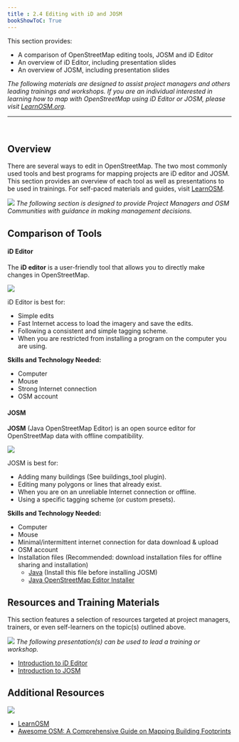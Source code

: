 ```yaml
---
title : 2.4 Editing with iD and JOSM
bookShowToC: True
---
```


This section provides:  

*   A comparison of OpenStreetMap editing tools, JOSM and iD Editor
*   An overview of iD Editor, including presentation slides 
*   An overview of JOSM, including presentation slides

*The following materials are designed to assist project managers and others leading trainings and workshops. If you are an individual interested in learning how to map with OpenStreetMap using iD Editor or JOSM, please visit [LearnOSM.org](https://learnosm.org/en/).*

***

<br>

## Overview
There are several ways to edit in OpenStreetMap. The two most commonly used tools and best programs for mapping projects are iD editor and JOSM. This section provides an overview of each tool as well as presentations to be used in trainings. For self-paced materials and guides, visit [LearnOSM](https://learnosm.org/en/).

![](/images/management_icon_wide.PNG)
*The following section is designed to provide Project Managers and OSM Communities with guidance in making management decisions.*

## Comparison of Tools

#### iD Editor

The **iD editor** is a user-friendly tool that allows you to directly make changes in OpenStreetMap.

![](/images/digitization-and-editing/mappingIDeditor.gif)

iD Editor is best for:

* Simple edits
* Fast Internet access to load the imagery and save the edits.
* Following a consistent and simple tagging scheme.
* When you are restricted from installing a program on the computer you are using.

**Skills and Technology Needed:**

* Computer
* Mouse
* Strong Internet connection
* OSM account

#### JOSM

**JOSM** (Java OpenStreetMap Editor) is an open source editor for OpenStreetMap data with offline compatibility. 

![](/images/digitization-and-editing/introJOSM1.gif)

JOSM is best for:

* Adding many buildings (See buildings_tool plugin).
* Editing many polygons or lines that already exist.
* When you are on an unreliable Internet connection or offline.
* Using a specific tagging scheme (or custom presets).

**Skills and Technology Needed:**

* Computer
* Mouse
* Minimal/intermittent internet connection for data download & upload
* OSM account
* Installation files (Recommended: download installation files for offline sharing and installation)
   * [Java](https://java.com/en/download/) (Install this file before installing JOSM)
   * [Java OpenStreetMap Editor Installer](https://josm.openstreetmap.de/)

## Resources and Training Materials
This section features a selection of resources targeted at project managers, trainers, or even self-learners on the topic(s) outlined above.

![](/images/training_presentations_wide.PNG)
*The following presentation(s) can be used to lead a training or workshop.*

* [Introduction to iD Editor](https://docs.google.com/presentation/d/1sbTZp5B7sQlEM-RzDU-33JlJnUUUGDkeOchhC6srK20/edit#slide=id.g51d3d58777_0_0)
* [Introduction to JOSM](https://docs.google.com/presentation/d/1nLs1JA-nlmqWA2vIr9ZsoDcg8wjsoc5nv1QMK9GT8KI/edit?usp=sharing)

## Additional Resources

![](/images/reading_icon_wide.PNG)

* [LearnOSM](https://learnosm.org/en/)
* [Awesome OSM: A Comprehensive Guide on Mapping Building Footprints](https://www.crs.org/our-work-overseas/research-publications/awesome-osm-comprehensive-guide-mapping-building-footprints) 


